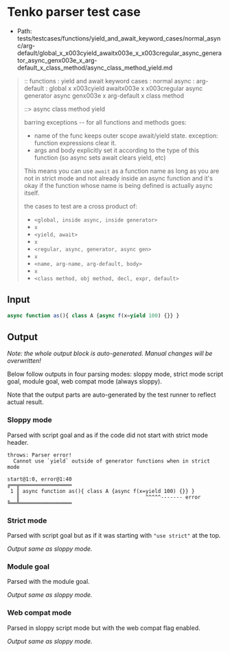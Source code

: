 # Tenko parser test case

- Path: tests/testcases/functions/yield_and_await_keyword_cases/normal_async/arg-default/global_x_x003cyield_awaitx003e_x_x003cregular_async_generator_async_genx003e_x_arg-default_x_class_method/async_class_method_yield.md

> :: functions : yield and await keyword cases : normal async : arg-default : global x x003cyield awaitx003e x x003cregular async generator async genx003e x arg-default x class method
>
> ::> async class method yield
>
> barring exceptions -- for all functions and methods goes:
>
> - name of the func keeps outer scope await/yield state. exception: function expressions clear it.
> - args and body explicitly set it according to the type of this function (so async sets await clears yield, etc)
>
> This means you can use `await` as a function name as long as you are not in strict mode and not already inside an async function and it's okay if the function whose name is being defined is actually async itself.
>
> the cases to test are a cross product of:
>
> - `<global, inside async, inside generator>` 
> - `x` 
> - `<yield, await>`
> - `x` 
> - `<regular, async, generator, async gen>`
> - `x` 
> - `<name, arg-name, arg-default, body>`
> - `x`
> - `<class method, obj method, decl, expr, default>`

## Input

`````js
async function as(){ class A {async f(x=yield 100) {}} }
`````

## Output

_Note: the whole output block is auto-generated. Manual changes will be overwritten!_

Below follow outputs in four parsing modes: sloppy mode, strict mode script goal, module goal, web compat mode (always sloppy).

Note that the output parts are auto-generated by the test runner to reflect actual result.

### Sloppy mode

Parsed with script goal and as if the code did not start with strict mode header.

`````
throws: Parser error!
  Cannot use `yield` outside of generator functions when in strict mode

start@1:0, error@1:40
╔══╦═════════════════
 1 ║ async function as(){ class A {async f(x=yield 100) {}} }
   ║                                         ^^^^^------- error
╚══╩═════════════════

`````

### Strict mode

Parsed with script goal but as if it was starting with `"use strict"` at the top.

_Output same as sloppy mode._

### Module goal

Parsed with the module goal.

_Output same as sloppy mode._

### Web compat mode

Parsed in sloppy script mode but with the web compat flag enabled.

_Output same as sloppy mode._
